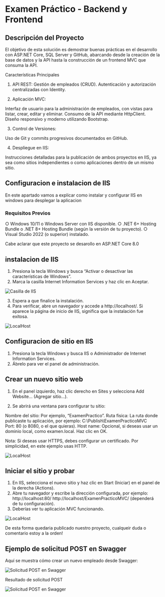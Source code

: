 # Examen Práctico - Backend y Frontend

## Descripción del Proyecto

El objetivo de esta solución es demostrar buenas prácticas en el desarrollo con ASP.NET Core, SQL Server y GitHub, abarcando desde la creación de la base de datos y la API hasta la construcción de un frontend MVC que consuma la API.

Características Principales
1. API REST:
 Gestión de empleados (CRUD).
Autenticación y autorización centralizadas con Identity.

2. Aplicación MVC:

Interfaz de usuario para la administración de empleados, con vistas para listar, crear, editar y eliminar.
Consumo de la API mediante HttpClient.
Diseño responsivo y moderno utilizando Bootstrap.

3. Control de Versiones:

Uso de Git y commits progresivos documentados en GitHub.

4. Despliegue en IIS:

Instrucciones detalladas para la publicación de ambos proyectos en IIS, ya sea como sitios independientes o como aplicaciones dentro de un mismo sitio.

## Configuracion e instalacion de IIS 

En este apartado vamos a explicar como instalar y configurar IIS en windows para desplegar la aplicacion 

### Requisitos Previos

○ Windows 10/11 o Windows Server con IIS disponible.
○ .NET 6+ Hosting Bundle o .NET 8+ Hosting Bundle (según la versión de tu proyecto).
○ Visual Studio 2022 (o superior) instalado.

Cabe aclarar que este proyecto se desarollo en ASP.NET Core 8.0

## instalacion de IIS

1. Presiona la tecla Windows y busca “Activar o desactivar las características de Windows”.
2. Marca la casilla Internet Information Services y haz clic en Aceptar.

![Casilla de IIS](Capturas/IIS.png)

3. Espera a que finalice la instalación.
4. Para verificar, abre un navegador y accede a http://localhost/. Si aparece la página de inicio de IIS, significa que la instalación fue exitosa.

![LocalHost](Capturas/Localhost.png)

## Configuracion de sitio en IIS

1. Presiona la tecla Windows y busca IIS o Administrador de Internet Information Services.
2. Ábrelo para ver el panel de administración.

## Crear un nuevo sitio web

1. En el panel izquierdo, haz clic derecho en Sites y selecciona Add Website... (Agregar sitio...).

2. Se abrirá una ventana para configurar tu sitio:

Nombre del sitio: Por ejemplo, “ExamenPractico”.
Ruta fisica: La ruta donde publicaste tu aplicación, por ejemplo:
C:\Publish\ExamenPracticoMVC\
Port: 80 (o 8080, o el que quieras).
Host name: Opcional, si deseas usar un dominio local, como examen.local.
Haz clic en OK.

Nota: Si deseas usar HTTPS, debes configurar un certificado. Por simplicidad, en este ejemplo usas HTTP.

![LocalHost](Capturas/Configurar%20sitio%20IIS.png)

## Iniciar el sitio y probar

1. En IIS, selecciona el nuevo sitio y haz clic en Start (Iniciar) en el panel de la derecha (Actions).
2. Abre tu navegador y escribe la dirección configurada, por ejemplo:
    http://localhost:80/
    http://localhost/ExamenPracticoMVC/ (dependerá de tu configuración).
3. Deberías ver tu aplicación MVC funcionando.

![LocalHost](Capturas/Prueba.png)

De esta forma quedaria publicado nuestro proyecto, cualqueir duda o comentario estoy a la orden!

## Ejemplo de solicitud POST en Swagger

Aquí se muestra cómo crear un nuevo empleado desde Swagger:

![Solicitud POST en Swagger](Capturas/Swagger_Post.png)

Resultado de solicitud POST

![Solicitud POST en Swagger](Capturas/Swagger_Post_Execute.png)

